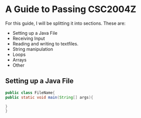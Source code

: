 # A Guide to Passing CSC2004Z

For this guide, I will be splitting it into sections. These are:

* Setting up a Java File
* Receiving Input
* Reading and writing to textfiles.
* String manipulation
* Loops
* Arrays
* Other

## Setting up a Java File
```java
public class FileName{
public static void main(String[] args){

}
}
```
